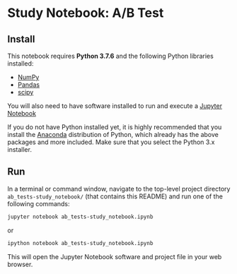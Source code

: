 # Study Notebook: A/B Test

## Install

This notebook requires **Python 3.7.6** and the following Python libraries installed:

- [NumPy](http://www.numpy.org/)
- [Pandas](http://pandas.pydata.org)
- [scipy](https://www.scipy.org/)

You will also need to have software installed to run and execute a [Jupyter Notebook](http://ipython.org/notebook.html)

If you do not have Python installed yet, it is highly recommended that you install the [Anaconda](http://continuum.io/downloads) distribution of Python, which already has the above packages and more included. Make sure that you select the Python 3.x installer.

## Run

In a terminal or command window, navigate to the top-level project directory `ab_tests-study_notebook/` (that contains this README) and run one of the following commands:

```bash
jupyter notebook ab_tests-study_notebook.ipynb
```
or
```bash
ipython notebook ab_tests-study_notebook.ipynb
```

This will open the Jupyter Notebook software and project file in your web browser.